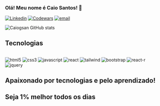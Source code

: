 ### Olá! Meu nome é Caio Santos! 👋

[![Linkedin](https://img.shields.io/badge/LinkedIn-0077B5?style=for-the-badge&logo=linkedin&logoColor=white)](https://www.linkedin.com/in/caio-santos1206/)
[![Codewars](https://img.shields.io/badge/Codewars-B1361E?style=for-the-badge&logo=Codewars&logoColor=white)](https://www.codewars.com/users/Caiogsan)
[![email](https://img.shields.io/badge/Gmail-D14836?style=for-the-badge&logo=gmail&logoColor=white)](mailto:caiogsan@hotmail.com)

![Caiogsan GitHub stats](https://github-readme-stats.vercel.app/api?username=Caiogsan&show_icons=true&theme=dracula)

## Tecnologias

<div style="display: inline-block"><br/>
  <img style="align: center" alt="html5" src="https://img.shields.io/badge/HTML5-E34F26?style=for-the-badge&logo=html5&logoColor=white">
  <img style="align: center" alt="css3" src="https://img.shields.io/badge/CSS3-1572B6?style=for-the-badge&logo=css3&logoColor=white">
  <img style="align: center" alt="javascript" src="https://img.shields.io/badge/JavaScript-F7DF1E?style=for-the-badge&logo=javascript&logoColor=black">
  <img style="align: center" alt="react" src="https://img.shields.io/badge/React-20232A?style=for-the-badge&logo=react&logoColor=61DAFB">
  <img style="align: center" alt="tailwind" src="https://img.shields.io/badge/Tailwind_CSS-38B2AC?style=for-the-badge&logo=tailwind-css&logoColor=white">
  <img style="align: center" alt="bootstrap" src="https://img.shields.io/badge/Bootstrap-563D7C?style=for-the-badge&logo=bootstrap&logoColor=white">
  <img style="align: center" alt="react-r" src="https://img.shields.io/badge/React_Router-CA4245?style=for-the-badge&logo=react-router&logoColor=white">
  <img style="align: center" alt="jquery" src="https://img.shields.io/badge/jQuery-0769AD?style=for-the-badge&logo=jquery&logoColor=white">
</div><br/>

## Apaixonado por tecnologias e pelo aprendizado!

## Seja 1% melhor todos os dias


